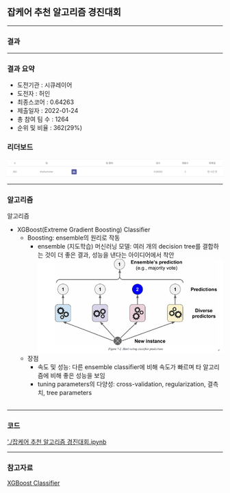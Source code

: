 ## 잡케어 추천 알고리즘 경진대회

------------

### 결과

----------------

### 결과 요약

* 도전기관 : 시큐레이어
* 도전자 : 허인
* 최종스코어 : 0.64263
* 제출일자 : 2022-01-24
* 총 참여 팀 수 : 1264
* 순위 및 비율 :  362(29%)

### 리더보드

![결과](screenshot/scoreJob.png)

----------

### 알고리즘

알고리즘
* XGBoost(Extreme Gradient Boosting) Classifier
  * Boosting: ensemble의 원리로 작동
    - ensemble (지도학습) 머신러닝 모델: 여러 개의 decision tree를 결합하는 것이 더 좋은 결과, 성능을 낸다는 아이디어에서 착안
      <img src="screenshot/ensemble.png" alt="model" style="zoom: 67%;" />
  * 장점
    - 속도 및 성능: 다른 ensemble classifier에 비해 속도가 빠르며 타 알고리즘에 비해 좋은 성능을 보임
    - tuning parameters의 다양성: cross-validation, regularization, 결측치, tree parameters
  <br><br>

-----------

### 코드

['./잡케어 추천 알고리즘 경진대회.ipynb](https://github.com/gjdls01/seculayer_challenge3/blob/main/dacon/%EC%9E%A1%EC%BC%80%EC%96%B4%20%EC%B6%94%EC%B2%9C%20%EC%95%8C%EA%B3%A0%EB%A6%AC%EC%A6%98%20%EA%B2%BD%EC%A7%84%EB%8C%80%ED%9A%8C/%EC%9E%A1%EC%BC%80%EC%96%B4%20%EC%B6%94%EC%B2%9C%20%EC%95%8C%EA%B3%A0%EB%A6%AC%EC%A6%98%20%EA%B2%BD%EC%A7%84%EB%8C%80%ED%9A%8C.ipynb)

-----------

### 참고자료

[XGBoost Classifier](https://www.datacamp.com/community/tutorials/xgboost-in-python)

